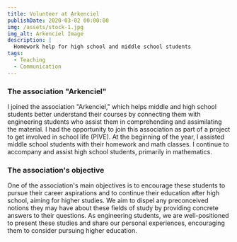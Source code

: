 ```yaml
---
title: Volunteer at Arkenciel
publishDate: 2020-03-02 00:00:00
img: /assets/stock-1.jpg
img_alt: Arkenciel Image
description: |
  Homework help for high school and middle school students
tags:
  - Teaching
  - Communication
---
```

### The association "Arkenciel"
I joined the association "Arkenciel," which helps middle and high school students better understand their courses by connecting them with engineering students who assist them in comprehending and assimilating the material. I had the opportunity to join this association as part of a project to get involved in school life (PIVE). At the beginning of the year, I assisted middle school students with their homework and math classes. I continue to accompany and assist high school students, primarily in mathematics.
### The association's objective
One of the association's main objectives is to encourage these students to pursue their career aspirations and to continue their education after high school, aiming for higher studies. We aim to dispel any preconceived notions they may have about these fields of study by providing concrete answers to their questions. As engineering students, we are well-positioned to present these studies and share our personal experiences, encouraging them to consider pursuing higher education.